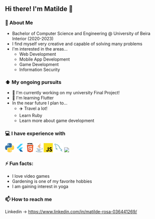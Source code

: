 ## Hi there! I'm Matilde 👋

### 📖 About Me
* Bachelor of Computer Science and Engineering @ University of Beira Interior (2020-2023)
* I find myself very creative and capable of solving many problems
* I'm interested in the areas...
  - Web Development
  - Mobile App Development
  - Game Development
  - Information Security

### ⬆ My ongoing pursuits
* 🔭 I'm currently working on my university Final Project!
* 🌱 I'm learning Flutter
* In the near future I plan to...
  - ✈️ Travel a lot!
  - Learn Ruby
  - Learn more about game development

### 💻 I have experience with
<p float="left">
<img src= "python.svg" widht="30" height="30">
<img src= "flutter.svg" widht="30" height="30">
<img src= "html.svg" widht="30" height="30">
<img src= "java.svg" widht="30" height="30">
<img src= "javascript.svg" widht="30" height="30">
<img src= "mysql.svg" widht="30" height="30">
<img src= "https://github.com/matzro/matzro/assets/77325729/f93202c3-5af6-4ce6-b10b-f1d85363df11" widht="30" height="30">
</p>

### ⚡ Fun facts:
* I love video games
* Gardening is one of my favorite hobbies
* I am gaining interest in yoga

### 📫 How to reach me
Linkedin -> https://www.linkedin.com/in/matilde-rosa-036441269/

<!--
**khajiits/khajiits** is a ✨ _special_ ✨ repository because its `README.md` (this file) appears on your GitHub profile.

Here are some ideas to get you started:

- 🔭 I’m currently working on ...
- 🌱 I’m currently learning ...
- 👯 I’m looking to collaborate on ...
- 🤔 I’m looking for help with ...
- 💬 Ask me about ...
- 📫 How to reach me: ...
- 😄 Pronouns: ...
- ⚡ Fun fact: ...
-->
